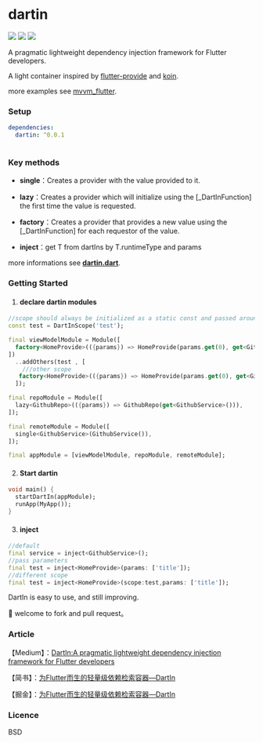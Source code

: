 # dartin

![](https://img.shields.io/badge/build-passing-brightgreen.svg) [![](https://img.shields.io/badge/pub-v0.0.1-blue.svg)](https://pub.dartlang.org/packages/dartin)  ![](https://img.shields.io/badge/support-dart|flutter-red.svg)

A pragmatic lightweight dependency injection framework for Flutter developers.

 A light container inspired by [flutter-provide](https://github.com/google/flutter-provide) and [koin](https://github.com/InsertKoinIO/koin).

more examples see  [mvvm_flutter](https://github.com/ditclear/mvvm_flutter).

### Setup

```yaml
dependencies:
  dartin: ^0.0.1
  
```

### Key methods

- **single**：Creates a provider with the value provided to it.
- **lazy**：Creates a provider which will initialize using the [_DartInFunction]
  the first time the value is requested.

- **factory**：Creates a provider that provides a new value using the [_DartInFunction] for each
   requestor of the value.
- **inject<T>**：get T  from dartIns by T.runtimeType and params

more informations see [**dartin.dart**](https://github.com/ditclear/dartin/blob/master/lib/dartin.dart).

### Getting Started

1. #### declare  dartin modules

```dart
//scope should always be initialized as a static const and passed around.
const test = DartInScope('test');

final viewModelModule = Module([
  factory<HomeProvide>(({params}) => HomeProvide(params.get(0), get<GithubRepo>())),
])
  ..addOthers(test , [
    ///other scope
   factory<HomeProvide>(({params}) => HomeProvide(params.get(0), get<GithubRepo>())),
  ]);

final repoModule = Module([
  lazy<GithubRepo>(({params}) => GithubRepo(get<GithubService>())),
]);

final remoteModule = Module([
  single<GithubService>(GithubService()),
]);

final appModule = [viewModelModule, repoModule, remoteModule];

```

2. #### Start dartin

```dart
void main() {
  startDartIn(appModule);
  runApp(MyApp());
}
```

3. #### inject

```dart
//default
final service = inject<GithubService>();
//pass parameters
final test = inject<HomeProvide>(params: ['title']);
//different scope
final test = inject<HomeProvide>(scope:test,params: ['title']);

```

DartIn is easy to use, and still improving.

🍺 welcome to fork and pull request。

### Article

【Medium】：[DartIn:A pragmatic lightweight dependency injection framework for Flutter developers](https://medium.com/@ditclear/dartin-a-pragmatic-lightweight-dependency-injection-framework-for-flutter-developers-bbb57c47b31f)

【简书】：[为Flutter而生的轻量级依赖检索容器—DartIn](https://www.jianshu.com/p/a13d38ba617f)

【掘金】：[为Flutter而生的轻量级依赖检索容器—DartIn](https://juejin.im/post/5c95b7c2f265da60cc02b258)

### Licence

BSD